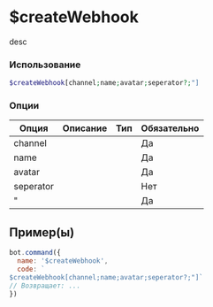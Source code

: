 # $createWebhook
desc
### Использование
```php
$createWebhook[channel;name;avatar;seperator?;"]
```

### Опции

| Опция | Описание | Тип | Обязательно |
|--------|-------------|------|----------|
| channel |  |  | Да | 
| name |  |  | Да | 
| avatar |  |  | Да |
| seperator |  |  | Нет |
| " |  |  | Да |
## Пример(ы)

```javascript
bot.command({
  name: '$createWebhook',
  code: `
$createWebhook[channel;name;avatar;seperator?;"]`
// Возвращает: ...
})
```
